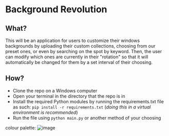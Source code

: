 # Background Revolution

## What?

This will be an application for users to customize their windows backgrounds by uploading their custom collections, choosing from our preset ones, or even by searching on the spot by keyword. Then, the user can modify which ones are currently in their "rotation" so that it will automatically be changed for them by a set interval of their choosing. 

## How? 

- Clone the repo on a Windows computer
- Open your terminal in the directory that the repo is in
- Install the required Python modules by running the requirements.txt file as such: `pip install -r requirements.txt` (_doing this in a virtual environment is recommended_)
- Run the file using `python main.py` or another method of your choosing

colour palette: 
![image](https://user-images.githubusercontent.com/53918934/126056680-c051dda0-a1ee-4e49-a569-a84eaa878ab2.png)
